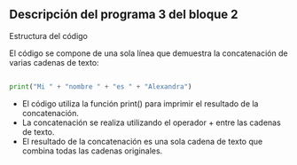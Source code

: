 ## Descripción del programa 3 del bloque 2
Estructura del código

El código se compone de una sola línea que demuestra la concatenación de varias cadenas de texto:
``` python

print("Mi " + "nombre " + "es " + "Alexandra")

```



- El código utiliza la función print() para imprimir el resultado de la concatenación.
- La concatenación se realiza utilizando el operador + entre las cadenas de texto.
- El resultado de la concatenación es una sola cadena de texto que combina todas las cadenas originales.
